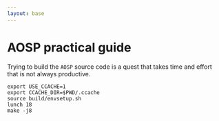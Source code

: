 ```yaml
---
layout: base
---
```

# AOSP practical guide

Trying to build the ``AOSP`` source code is a quest that takes time and effort
that is not always productive.

    export USE_CCACHE=1
    export CCACHE_DIR=$PWD/.ccache
    source build/envsetup.sh
    lunch 18
    make -j8

